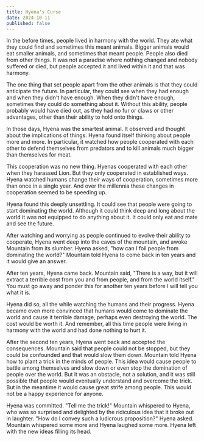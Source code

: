 ```yaml
---
title: Hyena's Curse
date: 2024-10-11
published: false
---
```

In the before times, people lived in harmony with the world. They ate what they could find and sometimes this meant animals. Bigger animals would eat smaller animals, and sometimes that meant people. People also died from other things. It was not a paradise where nothing changed and nobody suffered or died, but people accepted it and lived within it and that was harmony.

The one thing that set people apart from the other animals is that they could anticipate the future. In particular, they could see when they had enough and when they didn't have enough. When they didn't have enough, sometimes they could do something about it. Without this ability, people probably would have died out, as they had no fur or claws or other advantages, other than their ability to hold onto things.

In those days, Hyena was the smartest animal. It observed and thought about the implications of things. Hyena found itself thinking about people more and more. In particular, it watched how people cooperated with each other to defend themselves from predators and to kill animals much bigger than themselves for meat.

This cooperation was no new thing. Hyenas cooperated with each other when they harassed Lion. But they only cooperated in established ways. Hyena watched humans change their ways of cooperation, sometimes more than once in a single year. And over the millennia these changes in cooperation seemed to be speeding up.

Hyena found this deeply unsettling. It could see that people were going to start dominating the world. Although it could think deep and long about the world it was not equipped to do anything about it. It could only eat and mate and see the future.

After watching and worrying as people continued to evolve their ability to cooperate, Hyena went deep into the caves of the mountain, and awoke Mountain from its slumber. Hyena asked, "how can I foil people from dominating the world?" Mountain told Hyena to come back in ten years and it would give an answer.

After ten years, Hyena came back. Mountain said, "There is a way, but it will extract a terrible cost from you and from people, and from the world itself." You must go away and ponder this for another ten years before I will tell you what it is.

Hyena did so, all the while watching the humans and their progress. Hyena became even more convinced that humans would come to dominate the world and cause it terrible damage, perhaps even destroying the world. The cost would be worth it. And remember, all this time people were living in harmony with the world and had done nothing to hurt it.

After the second ten years, Hyena went back and accepted the consequences. Mountain said that people could not be stopped, but they could be confounded and that would slow them down. Mountain told Hyena how to plant a trick in the minds of people. This idea would cause people to battle among themselves and slow down or even stop the domination of people over the world. But it was an obstacle, not a solution, and it was still possible that people would eventually understand and overcome the trick. But in the meantime it would cause great strife among people. This would not be a happy experience for anyone.

Hyena was committed. "Tell me the trick!" Mountain whispered to Hyena, who was so surprised and delighted by the ridiculous idea that it broke out in laughter. "How do I convey such a ludicrous proposition?" Hyena asked. Mountain whispered some more and Hyena laughed some more. Hyena left with the new ideas filling its head.
